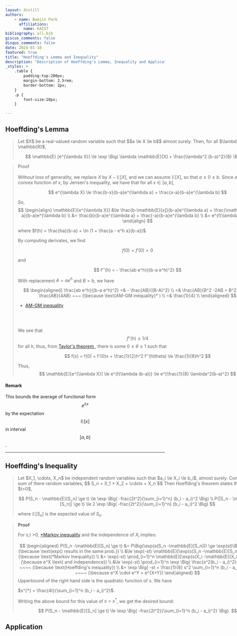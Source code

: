 ```yaml
---
layout: distill
authors: 
    - name: Bumjin Park
      affiliations:
        name: KAIST
bibliography: all.bib
giscus_comments: false
disqus_comments: false
date: 2024-01-10
featured: true
title: "Hoeffding's Lemma and Inequality"
description: "Description of Hoeffding's Lemma, Inequality and Applications"
_styles: >
    .table {
        padding-top:200px;
        margin-bottom: 2.5rem;
        border-bottom: 2px;
    }
    .p {
        font-size:20px;
    }

---
```

<style>
blockquote {
    width: 150%; 
}
</style>


## Hoeffding's Lemma

<blockquote>
Let $X$ be a real-valued random variable such that $$a \le X \le b$$ almost surely. Then, for all $\lambda \in \mathbb{R}$, 

$$ 
\mathbb{E} [e^{\lambda X}] \le \exp \Big(  \lambda \mathbb{E}[X] + \frac{\lambda^2 (b-a)^2}{8} \Big)
$$ 

</blockquote>

<blockquote>
Proof

Without loss of generality, we replace $X$ by $X- \mathbb{E}[X]$, and we can assume $\mathbb{E}[X]$, so that $a \le 0 \le b$.
Since $e^{\lambda x}$ is convex function of $x$, by Jensen's inequality, we have that for all $x \in [a,b]$,

$$
e^{\lambda X} \le \frac{b-x}{b-a}e^{\lambda a} + \frac{x-a}{b-a}e^{\lambda b}
$$

So, 
$$
\begin{align}
\mathbb{E}[e^{\lambda X}] &\le \frac{b-\mathbb{E}[x]}{b-a}e^{\lambda a} + \frac{\mathbb{E}[x]-a}{b-a}e^{\lambda b} \\
&= \frac{b}{b-a}e^{\lambda a} + \frac{-a}{b-a}e^{\lambda b} \\
&= e^{f(\lambda (b-a))}
\end{align}
$$

where $f(h) = \frac{ha}{b-a} + \ln (1 + \frac{a - e^h a}{b-a})$. 

By computing derivates, we find

$$
f(0) = f'(0) = 0 
$$

and 

$$
f''(h) = - \frac{ab e^h}{(b-a e^h)^2}
$$

With replacement $A = ae^h$ and $B=b$, we have 

$$
\begin{aligned}
\frac{ab e^h}{(b-a e^h)^2} =& - \frac{AB}{(B-A)^2}  \\
 =& \frac{AB}{B^2 -2AB + B^2} \\
 \le& \frac{AB}{4AB}  ~~~ (\because \text{AM-GM inequality}* ) \\
 =& \frac{1}{4} \\
\end{aligned}
$$

* <a href="/main_articles/geometry" > AM-GM inequality </a>
<br>
<br>

We see that $$f''(h) \le 1/4$$ for all $h$, thus, from <a href="/main_articles/taylor_s_theorem" > Taylor's theorem </a>, there is some $0 \le \theta \le 1$ such that 

$$
f(x) = f(0) + f'(0)x + \frac{1}{2}h^2 f''(h\theta) \le \frac{1}{8}h^2
$$

Thus, 
$$
\mathbb{E}[e^{\lambda X}] \le e^{f(\lambda (b-a))} \le e^{\frac{1}{8} \lambda^2(b-a)^2}
$$

</blockquote>

#### Remark 

This bounds the average of functional form $$e^{\lambda x}$$ by the expectation $$\mathbb{E}[x]$$ in interval $$[a,b]$$. 

<hr>

## Hoeffding's Inequality 

<blockquote>
Let $X_1, \cdots, X_n$ be independent random variables such that $a_i \le X_i \le b_i$, almost surely. Consider the sum of there random variables, 
$$
S_n = X_1 + X_2 + \cdots + X_n
$$
Then Hoeffding's theorem states that, for all $t>0$, 

$$
P(S_n - \mathbb{E}[S_n] \ge t) \le \exp \Big(  -frac{2t^2}{\sum_{i=1}^n} (b_i - a_i)^2 \Big) \\ 
P(|S_n - \mathbb{E}[S_n]| \ge t) \le 2 \exp \Big(  -frac{2t^2}{\sum_{i=1}^n} (b_i - a_i)^2 \Big)
$$

where $\mathbb{E}[S_n]$ is the expected value of $S_n$. 
</blockquote>


<blockquote>
<strong>Proof</strong>

For s,t >0, [*Markov inequality](/main_articles/markov) and the independence of $X_i$ implies:

$$
\begin{aligned}
P(S_n -\mathbb{E}[S_n] \ge t) 
&= P\Big(\exp(s(S_n -\mathbb{E}[S_n])) \ge \exp(st)\Big)  ~~~~ (\because \text{exp() results in the same prob.}) \\
&\le \exp(-st) \mathbb{E}[\exp(s(S_n -\mathbb{E}[S_n]))] ~~~~ (\because \text{*Markov Inequality})  \\
&= \exp(-st) \prod_{i=1}^n \mathbb{E}[\exp(s(X_i -\mathbb{E}[X_i]))]  ~~~~ (\because e^X \text{ and independence}) \\
&\le \exp(-st) \prod_{i=1}^n \exp \Big( \frac{s^2(b_i - a_i)^2}{8} \Big)   ~~~~ (\because \text{Hoeffding's inequality}) \\ 
&= \exp \Big( -st + \frac{1}{8} s^2 \sum_{i=1}^n (b_i - a_i)^2 \Big) ~~~~ (\because e^X \cdot e^Y = e^{X+Y})
\end{aligned}
$$
Upperbound of the right hand side is the quadratic function of $s$. We have

$s^{*} = \frac{4t}{\sum_{i=1}^n (b_i - a_i)^2}$.

Writing the above bound for this value of $s=s^*$, we get the desired bound:

$$
P(S_n - \mathbb{E}[S_n] \ge t) \le \exp \Big( -frac{2t^2}{\sum_{i=1}^n (b_i - a_i)^2} \Big).
$$

</blockquote>


## Application